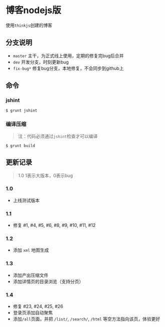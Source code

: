 # 博客nodejs版

使用`thinkjs`创建的博客


## 分支说明

* `master` 主干，为正式线上使用，定期的修复完bug后合并
* `dev` 开发分支，时刻更新bug
* `fix-bug*` 修复bug分支，本地修复，不会同步到github上

## 命令

### jshint

```shell
$ grunt jshint
```

### 编译压缩

> 注：代码必须通过`jshint`检查才可以编译

```shell
$ grunt build
```


## 更新记录

> 1.0 1表示大版本，0表示bug

### 1.0

* 上线测试版本

### 1.1

* 修复 #1, #4, #5, #6, #8, #9, #10, #11, #12

### 1.2

* 添加 `xml` 地图生成

### 1.3

* 添加产出压缩文件
* 添加详情页的目录浏览（支持分页）

### 1.4

* 修复 #23, #24, #25, #26
* 登录页添加自动聚焦
* 添加`/all`页面，并把 `/list/`, `/search/`, `/html` 等空方法指向该页，体验更好